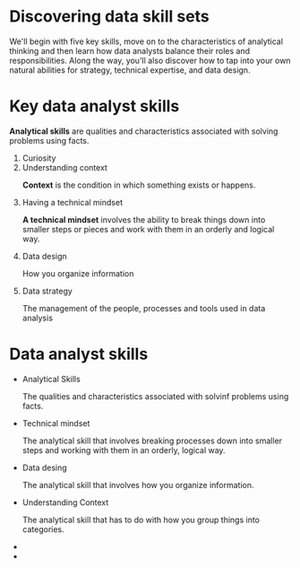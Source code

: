 <H1>Discovering data skill sets</H1>

<p1> We'll begin with five key skills, move on to the characteristics of analytical thinking and then learn how data analysts balance their roles and responsibilities. Along the way, you'll also discover how to tap into your own natural abilities for strategy, technical expertise, and data design.</p1>


<h1>Key data analyst skills</h1>

<p><b>Analytical skills</b> are qualities and characteristics associated with solving problems using facts. </p>

<ol>
  <li>Curiosity</li>
  <li>Understanding context</li>
  <p><b>Context</b> is the condition in which something exists or happens. </p>
  <li>Having a technical mindset</li>
  <p><b>A technical mindset</b>  involves the ability to break things down into smaller steps or pieces and work with them in an orderly and logical way.</p>
  <li>Data design</li>
  <p>How you organize information</p>
  <li>Data strategy</li>
  <p>The management of the people, processes and tools used in data analysis</p>
</ol>


<h1>Data analyst skills</h1>

<ul>
  <li>Analytical Skills</li>
  <p>The qualities and characteristics associated with solvinf problems using facts.</p>
  <li>Technical mindset</li>
  <p>The analytical skill that involves breaking processes down into smaller steps and working with them in an orderly, logical way.</p>
  <li>Data desing</li>
  <p>The analytical skill that involves how you organize information.</p>
  <li>Understanding Context</li>
  <p>The analytical skill that has to do with how you group things into categories.</p>
  <li></li>
  <li></li>
</ul>

